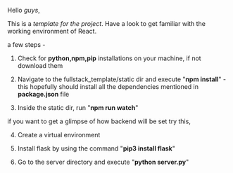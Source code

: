 Hello *guys*,

This is a *template for the project*.
Have a look to get familiar with the working environment of React.

a few steps - 

1. Check for **python,npm,pip** installations on your machine, if not download them

2. Navigate to the fullstack_template/static dir and execute "**npm install**" - this hopefully should install all the dependencies mentioned in **package.json** file

3. Inside the static dir, run "**npm run watch**"

if you want to get a glimpse of how backend will be set try this,

4. Create a virtual environment

5. Install flask by using the command "**pip3 install flask**"

6. Go to the server directory and execute "**python server.py**"
